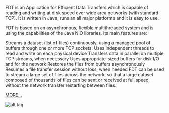 FDT is an Application for Efficient Data Transfers which is capable of reading and writing at disk speed over wide area networks (with standard TCP). It is written in Java, runs an all major platforms and it is easy to use.

FDT is based on an asynchronous, flexible multithreaded system and is using the capabilities of the Java NIO libraries. Its main features are:

Streams a dataset (list of files) continuously, using a managed pool of buffers through one or more TCP sockets.
Uses independent threads to read and write on each physical device
Transfers data in parallel on multiple TCP streams, when necessary
Uses appropriate-sized buffers for disk I/O and for the network
Restores the files from buffers asynchronously
Resumes a file transfer session without loss, when needed
FDT can be used to stream a large set of files across the network, so that a large dataset composed of thousands of files can be sent or received at full speed, without the network transfer restarting between files.

[MORE...](https://fast-data-transfer.github.io/fdt/)

![alt tag](http://monalisa.cern.ch/FDT/img/FDT_diagram.png)
